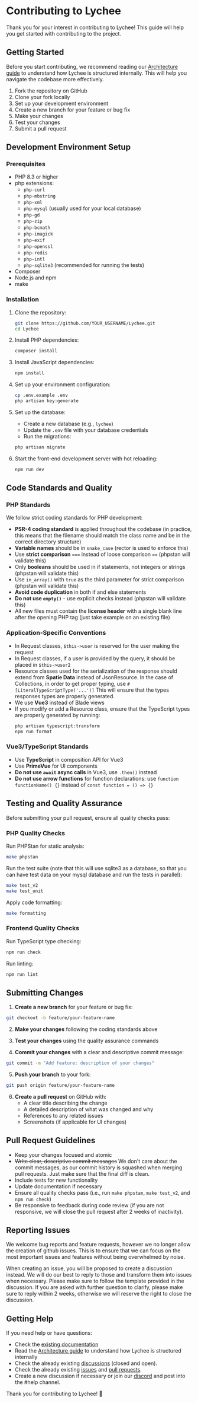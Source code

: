 # Contributing to Lychee

Thank you for your interest in contributing to Lychee! This guide will help you get started with contributing to the project.

## Getting Started

Before you start contributing, we recommend reading our [Architecture guide](Architecture.md) to understand how Lychee is structured internally. This will help you navigate the codebase more effectively.

1. Fork the repository on GitHub
2. Clone your fork locally
3. Set up your development environment
4. Create a new branch for your feature or bug fix
5. Make your changes
6. Test your changes
7. Submit a pull request

## Development Environment Setup

### Prerequisites

- PHP 8.3 or higher
- php extensions:
  - `php-curl`
  - `php-mbstring`
  - `php-xml`
  - `php-mysql` (usually used for your local database)
  - `php-gd`
  - `php-zip`
  - `php-bcmath`
  - `php-imagick`
  - `php-exif`
  - `php-openssl`
  - `php-redis`
  - `php-intl`
  - `php-sqlite3` (recommended for running the tests)
- Composer
- Node.js and npm
- make

### Installation

1. Clone the repository:
    ```bash
    git clone https://github.com/YOUR_USERNAME/Lychee.git
    cd Lychee
    ```

2. Install PHP dependencies:
    ```bash
    composer install
    ```

3. Install JavaScript dependencies:
    ```bash
    npm install
    ```

4. Set up your environment configuration:
    ```bash
    cp .env.example .env
    php artisan key:generate
    ```

5. Set up the database:
    - Create a new database (e.g., `lychee`)
    - Update the `.env` file with your database credentials
    - Run the migrations:
    ```bash
    php artisan migrate
    ```

5. Start the front-end development server with hot reloading:
  	```bash
  	npm run dev
  	```

## Code Standards and Quality

### PHP Standards

We follow strict coding standards for PHP development:

- **PSR-4 coding standard** is applied throughout the codebase (in practice, this means that the filename should match the class name and be in the correct directory structure)
- **Variable names** should be in `snake_case` (rector is used to enforce this)
- Use **strict comparison** `===` instead of loose comparison `==` (phpstan will validate this)
- Only **booleans** should be used in if statements, not integers or strings (phpstan will validate this)
- Use `in_array()` with `true` as the third parameter for strict comparison (phpstan will validate this)
- **Avoid code duplication** in both if and else statements
- **Do not use `empty()`** - use explicit checks instead (phpstan will validate this)
- All new files must contain the **license header** with a single blank line after the opening PHP tag (just take example on an existing file)

### Application-Specific Conventions

- In Request classes, `$this->user` is reserved for the user making the request
- In Request classes, if a user is provided by the query, it should be placed in `$this->user2`
- Resource classes used for the serialization of the response should extend from **Spatie Data** instead of JsonResource. In the case of Collections, in order to get proper typing, use `#[LiteralTypeScriptType('...')]` This will ensure that the types responses types are properly generated.
- We use **Vue3** instead of Blade views
- If you modify or add a Resource class, ensure that the TypeScript types are properly generated by running:
  ```bash
  php artisan typescript:transform
  npm run format
  ```

### Vue3/TypeScript Standards

- Use **TypeScript** in composition API for Vue3
- Use **PrimeVue** for UI components
- **Do not use `await` async calls** in Vue3, use `.then()` instead
- **Do not use arrow functions** for function declarations: use `function functionName() {}` instead of `const function = () => {}`

## Testing and Quality Assurance

Before submitting your pull request, ensure all quality checks pass:

### PHP Quality Checks

Run PHPStan for static analysis:
```bash
make phpstan
```

Run the test suite (note that this will use sqlite3 as a database, so that you can have test data on your mysql database and run the tests in parallel):
```bash
make test_v2
make test_unit
```

Apply code formatting:
```bash
make formatting
```

### Frontend Quality Checks

Run TypeScript type checking:
```bash
npm run check
```

Run linting:
```bash
npm run lint
```

## Submitting Changes

1. **Create a new branch** for your feature or bug fix:
```bash
git checkout -b feature/your-feature-name
```

2. **Make your changes** following the coding standards above

3. **Test your changes** using the quality assurance commands

4. **Commit your changes** with a clear and descriptive commit message:
```bash
git commit -m "Add feature: description of your changes"
```

5. **Push your branch** to your fork:
```bash
git push origin feature/your-feature-name
```

6. **Create a pull request** on GitHub with:
   - A clear title describing the change
   - A detailed description of what was changed and why
   - References to any related issues
   - Screenshots (if applicable for UI changes)

## Pull Request Guidelines

- Keep your changes focused and atomic
- ~~Write clear, descriptive commit messages~~ We don't care about the commit messages, as our commit history is squashed when merging pull requests. Just make sure that the final diff is clean.
- Include tests for new functionality
- Update documentation if necessary
- Ensure all quality checks pass (i.e., run `make phpstan`, `make test_v2`, and `npm run check`)
- Be responsive to feedback during code review (if you are not responsive, we will close the pull request after 2 weeks of inactivity).

## Reporting Issues

We welcome bug reports and feature requests, however we no longer allow the creation of github issues. This is to ensure that we can focus on the most important issues and features without being overwhelmed by noise.

When creating an issue, you will be proposed to create a discussion instead.
We will do our best to reply to those and transform them into issues when necessary. Please make sure to follow the template provided in the discussion.
If you are asked with further question to clarify, please make sure to reply within 2 weeks, otherwise we will reserve the right to close the discussion.

## Getting Help

If you need help or have questions:

- Check the [existing documentation](https://lycheeorg.dev/docs/)
- Read the [Architecture guide](Architecture.md) to understand how Lychee is structured internally
- Check the already existing [discussions](https://github.com/LycheeOrg/Lychee/discussions) (closed and open).
- Check the already existing [issues](https://github.com/LycheeOrg/Lychee/issues?q=sort%3Aupdated-desc+is%3Aissue+is%3Aopen) and [pull requests](https://github.com/LycheeOrg/Lychee/pulls?q=sort%3Aupdated-desc+is%3Apr+is%3Aopen).
- Create a new discussion if necessary or join our [discord](https://discord.gg/JMPvuRQcTf) and post into the #help channel.

Thank you for contributing to Lychee! 🌸